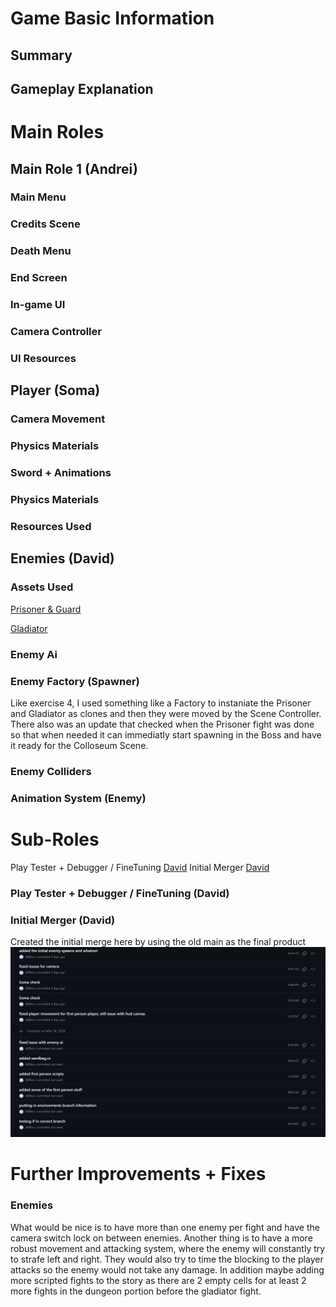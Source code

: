 # Game Basic Information #

## Summary ##

## Gameplay Explanation ##

# Main Roles #

## Main Role 1 (Andrei) 

### Main Menu

### Credits Scene

### Death Menu

### End Screen

### In-game UI

### Camera Controller

### UI Resources

## Player (Soma) 

### Camera Movement

### Physics Materials

### Sword + Animations

### Physics Materials

### Resources Used

## Enemies (David)

### Assets Used
[Prisoner & Guard](https://assetstore.unity.com/packages/3d/characters/humanoids/fantasy/swordsman-170111)

[Gladiator](https://assetstore.unity.com/packages/3d/characters/humanoids/fantasy/crusader-tank-101601)

### Enemy Ai

### Enemy Factory (Spawner)
Like exercise 4, I used something like a Factory to instaniate the Prisoner and Gladiator as clones and then they were moved by the Scene Controller. ![]()
There also was an update that checked when the Prisoner fight was done so that when needed it can immediatly start spawning in the Boss and have it ready for the Colloseum Scene. ![]()

### Enemy Colliders

### Animation System (Enemy)


# Sub-Roles
Play Tester + Debugger / FineTuning [David](https://github.com/dt89eor)
Initial Merger [David](https://github.com/dt89eor)

### Play Tester + Debugger / FineTuning (David)


### Initial Merger (David)
Created the initial merge here by using the old main as the final product ![](Examples/merges.png) 



# Further Improvements + Fixes #

### Enemies
What would be nice is to have more than one enemy per fight and have the camera switch lock on between enemies. Another thing is to have a more robust movement and attacking system, where the enemy will constantly try to strafe left and right. They would also try to time the blocking to the player attacks so the enemy would not take any damage. In addition maybe adding more scripted fights to the story as there are 2 empty cells for at least 2 more fights in the dungeon portion before the gladiator fight. 

